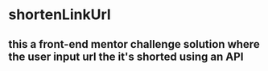 # shortenLinkUrl

## this a front-end mentor challenge solution where the user input url the it's shorted using an API
